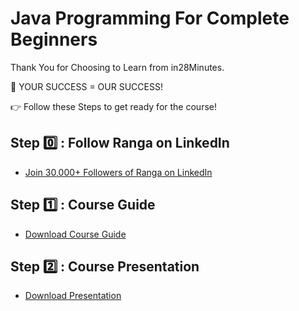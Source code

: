 # Java Programming For Complete Beginners

Thank You for Choosing to Learn from in28Minutes.

🎯 YOUR SUCCESS = OUR SUCCESS!

👉 Follow these Steps to get ready for the course!

## Step 0️⃣ : Follow Ranga on LinkedIn

- [Join 30,000+ Followers of Ranga on LinkedIn](https://links.in28minutes.com/lin)

## Step 1️⃣ : Course Guide

- [Download Course Guide](https://github.com/in28minutes/course-material/raw/main/11-java-programming-for-beginners/JavaProgrammingForBeginners-CourseBook.pdf)

## Step 2️⃣ : Course Presentation

- [Download Presentation](https://github.com/in28minutes/course-material/raw/main/11-java-programming-for-beginners/JavaProgrammingForBeginners-Presentation.pdf)
